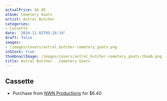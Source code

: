 ```yaml
---
actualPrice: $6.40
album: Cemetery Goats
artist: Astral Butcher
categories:
- Cassette
date: '2024-11-02T05:28:19'
draft: false
images:
- /images/covers/astral_butcher-cemetery_goats.png
inStock: true
thumbnailImage: /images/covers/astral_butcher-cemetery_goats-thumb.png
title: Astral Butcher - Cemetery Goats
---
```


## Cassette
* Purchase from [NWN Productions](http://shop.nwnprod.com/index.php?route=product/product&path=73&product_id=10215&sort=pd.name&order=ASC) for $6.40
